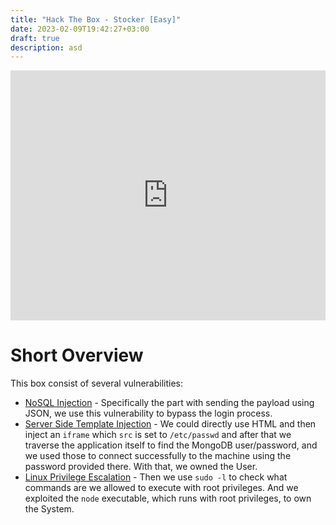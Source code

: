 ```yaml
---
title: "Hack The Box - Stocker [Easy]"
date: 2023-02-09T19:42:27+03:00
draft: true
description: asd
---
```


<iframe style="width:100%; height:400px;" src="https://www.youtube.com/embed/yUWk88U55_M" title="YouTube video player" frameborder="0" allow="accelerometer; autoplay; clipboard-write; encrypted-media; gyroscope; picture-in-picture; web-share" allowfullscreen></iframe>

# Short Overview

This box consist of several vulnerabilities:
* [NoSQL Injection](https://book.hacktricks.xyz/pentesting-web/nosql-injection) - Specifically the part with sending the payload using JSON, we use this vulnerability to bypass the login process.
* [Server Side Template Injection](https://book.hacktricks.xyz/pentesting-web/ssti-server-side-template-injection) - We could directly use HTML and then inject an `iframe` which `src` is set to `/etc/passwd` and after that we traverse the application itself to find the MongoDB user/password, and we used those to connect successfully to the machine using the password provided there. With that, we owned the User.
* [Linux Privilege Escalation](https://book.hacktricks.xyz/linux-hardening/privilege-escalation) - Then we use `sudo -l` to check what commands are we allowed to execute with root privileges. And we exploited the `node` executable, which runs with root privileges, to own the System.